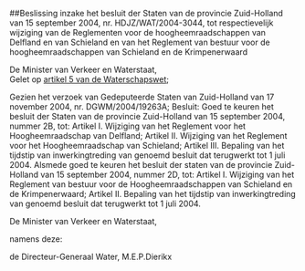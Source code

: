 <meta http-equiv='Content-Type' content='text/html; charset=utf-8' />

##Beslissing inzake het besluit der Staten van de provincie Zuid-Holland van 15 september 2004, nr. HDJZ/WAT/2004-3044, tot respectievelijk wijziging van de Reglementen voor de hoogheemraadschappen van Delfland en van Schieland en van het Reglement van bestuur voor de hoogheemraadschappen van Schieland en de Krimpenerwaard

De Minister van Verkeer en Waterstaat,  
Gelet op [artikel 5 van de Waterschapswet](../../../../../../../../wet/waterschapswet/BWBR0005108/README.md);

Gezien het verzoek van Gedeputeerde Staten van Zuid-Holland van 17 november 2004, nr. DGWM/2004/19263A;
Besluit:     Goed te keuren het besluit der Staten van de provincie Zuid-Holland van 15 september 2004, nummer 2B, tot: Artikel I. Wijziging van het Reglement voor het Hoogheemraadschap van Delfland; Artikel II. Wijziging van het Reglement voor het Hoogheemraadschap van Schieland; Artikel III. Bepaling van het tijdstip van inwerkingtreding van genoemd besluit dat terugwerkt tot 1 juli 2004. Alsmede goed te keuren het besluit der staten van de provincie Zuid-Holland van 15 september 2004, nummer 2D, tot: Artikel I. Wijziging van het Reglement van bestuur voor de Hoogheemraadschappen van Schieland en de Krimpenerwaard; Artikel II. Bepaling van het tijdstip van inwerkingtreding van genoemd besluit dat terugwerkt tot 1 juli 2004.     

De 
Minister van Verkeer en Waterstaat, 

namens deze: 

de 
Directeur-Generaal Water, 
M.E.P.Dierikx    
